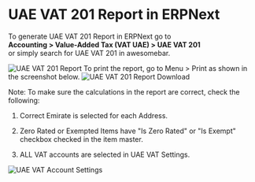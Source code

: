 # UAE VAT 201 Report in ERPNext

To generate UAE VAT 201 Report in ERPNext go to <br>
**Accounting > Value-Added Tax (VAT UAE) > UAE VAT 201** <br>
or simply search for UAE VAT 201 in awesomebar.

<img class="screenshot" alt="UAE VAT 201 Report" src="{{docs_base_url}}/assets/img/regional/uae/uae-vat-21-report.png">
To print the report, go to Menu > Print as shown in the screenshot below.

<img class="screenshot" alt="UAE VAT 201 Report Download" src="{{docs_base_url}}/assets/img/regional/uae/uae-vat-21-download.png">

Note: To make sure the calculations in the report are correct, check the following:

1. Correct Emirate is selected for each Address.

2. Zero Rated or Exempted Items have "Is Zero Rated" or "Is Exempt" checkbox checked in the item master.

3. ALL VAT accounts are selected in UAE VAT Settings.

<img class="screenshot" alt="UAE VAT Account Settings" src="{{docs_base_url}}/assets/img/regional/uae/uae-vat-account-settings.png">

